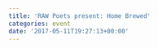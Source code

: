 ```yaml
---
title: 'RAW Poets present: Home Brewed'
categories: event
date: '2017-05-11T19:27:13+00:00'
---
```

